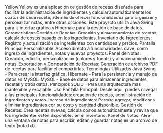Yellow
Yellow es una aplicación de gestión de recetas diseñada para facilitar la administración de ingredientes y calcular automáticamente los costos de cada receta, además de ofrecer funcionalidades para organizar y personalizar notas, entre otras opciones. Este proyecto utiliza Java Swing para la interfaz gráfica y Hibernate para la gestión de base de datos.
Características
Gestión de Recetas: Creación y almacenamiento de recetas, cálculo de costos basado en los ingredientes.
Inventario de Ingredientes: Registro y actualización de ingredientes con cantidades y precios.
Pantalla Principal Personalizable: Acceso directo a funcionalidades clave, como ingreso de ingredientes, notas y nuevos proyectos.
Panel de Notas: Creación, edición, personalización (colores y fuente) y almacenamiento de notas.
Exportación y Compartición de Recetas: Generación de archivos PDF de recetas para facilitar el compartirlas.
Tecnologías Utilizadas
Java Swing - Para crear la interfaz gráfica.
Hibernate - Para la persistencia y manejo de datos en MySQL.
MySQL - Base de datos para almacenar ingredientes, recetas y otros datos.
Principios SOLID - Para una arquitectura más mantenible y escalable.
Uso
Pantalla Principal: 
Desde aquí, puedes navegar a las principales funcionalidades: creación de recetas, administración de ingredientes y notas.
Ingreso de Ingredientes: Permite agregar, modificar y eliminar ingredientes con su costo y cantidad disponible.
Gestión de Recetas:
Crea recetas nuevas, calcula costos automáticamente y revisa que los ingredientes estén disponibles en el inventario.
Panel de Notas: 
Abre una ventana de notas para escribir, editar, y guardar notas en un archivo de texto (nota.txt).

